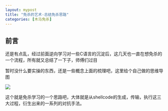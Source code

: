```yaml
---
layout: mypost
title: "免杀的艺术-总结免杀思路"
categories: [木马免杀]
---
```


## 前言

还是有点乱，经过前面逆向学习对一些C语言的沉淀后，这几天也一直在想免杀的一个流程，所有就又总结了一下子，师傅们过目

暂时没什么要实操的东西，还是一些概念上面的梳理吧，这里给个自己做的思维导图

![](images/image-1024x430.png)

这个就是免杀学习的一个思路吧，大体就是从shellcode的生成，传输，执行这三大过程，衍生出来的一系列的对抗手法。